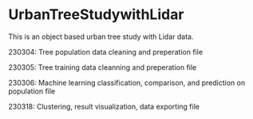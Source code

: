 # UrbanTreeStudywithLidar
This is an object based urban tree study with Lidar data.

230304: Tree population data cleaning and preperation file

230305: Tree training data cleanning and preperation file

230306: Machine learning classification, comparison, and prediction on population file

230318: Clustering, result visualization, data exporting file
